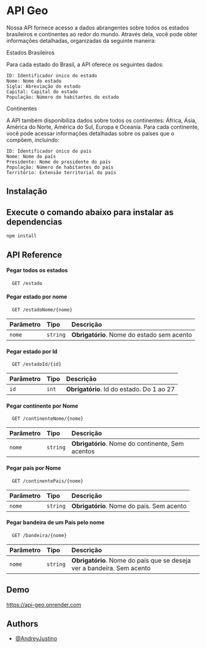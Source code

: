 # API Geo

Nossa API fornece acesso a dados abrangentes sobre todos os estados brasileiros e continentes ao redor do mundo. Através dela, você pode obter informações detalhadas, organizadas da seguinte maneira:

Estados Brasileiros

Para cada estado do Brasil, a API oferece os seguintes dados:

    ID: Identificador único do estado
    Nome: Nome do estado
    Sigla: Abreviação do estado
    Capital: Capital do estado
    População: Número de habitantes do estado

Continentes

A API também disponibiliza dados sobre todos os continentes: África, Ásia, América do Norte, América do Sul, Europa e Oceania. Para cada continente, você pode acessar informações detalhadas sobre os países que o compõem, incluindo:

    ID: Identificador único do país
    Nome: Nome do país
    Presidente: Nome do presidente do país
    População: Número de habitantes do país
    Território: Extensão territorial do país

## Instalação
## Execute o comando abaixo para instalar as dependencias

    npm install

## API Reference

#### Pegar todos os estados

```http
  GET /estado
```

#### Pegar estado por nome

```http
  GET /estadoNome/{nome}
```

| Parâmetro | Tipo     | Descrição                       |
| :-------- | :------- | :-------------------------------- |
| `nome`      | `string` | **Obrigatório**. Nome do estado sem acento |

#### Pegar estado por Id

```http
  GET /estadoId/{id}
```

| Parâmetro | Tipo     | Descrição                       |
| :-------- | :------- | :-------------------------------- |
| `id`      | `int` | **Obrigatório**. Id do estado. Do 1 ao 27 |

#### Pegar continente por Nome

```http
  GET /continenteNome/{nome}
```

| Parâmetro | Tipo     | Descrição                       |
| :-------- | :------- | :-------------------------------- |
| `nome`      | `string` | **Obrigatório**. Nome do continente, Sem acentos |

#### Pegar país por Nome

```http
  GET /continentePais/{nome}
```

| Parâmetro | Tipo     | Descrição                       |
| :-------- | :------- | :-------------------------------- |
| `nome`      | `string` | **Obrigatório**. Nome do país. Sem acento |

#### Pegar bandeira de  um País pelo nome

```http
  GET /bandeira/{nome}
```

| Parâmetro | Tipo     | Descrição                       |
| :-------- | :------- | :-------------------------------- |
| `nome`      | `string` | **Obrigatório**. Nome do país que se deseja ver a bandeira. Sem acento |
## Demo

https://api-geo.onrender.com
## Authors

- [@AndreyJustino](https://github.com/AndreyJustino)
